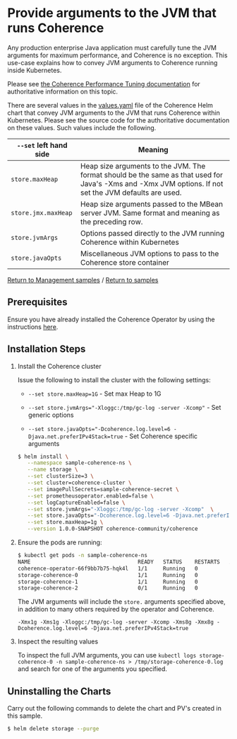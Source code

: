 # Provide arguments to the JVM that runs Coherence

Any production enterprise Java application must carefully tune the JVM
arguments for maximum performance, and Coherence is no exception.  This
use-case explains how to convey JVM arguments to Coherence running
inside Kubernetes.

Please see [the Coherence Performance Tuning
documentation](https://docs.oracle.com/middleware/12213/coherence/administer/performance-tuning.htm#GUID-2A0BC9E6-C3AA-4012-B3D8-EC51963B0CEB)
for authoritative information on this topic.

There are several values in the
[values.yaml](https://github.com/oracle/coherence-operator/blob/master/operator/src/main/helm/coherence/values.yaml)
file of the Coherence Helm chart that convey JVM arguments to the JVM
that runs Coherence within Kubernetes.  Please see the source code for
the authoritative documentation on these values.  Such values include
the following.

| `--set` left hand side | Meaning |
|------------------------|---------|
| `store.maxHeap`        | Heap size arguments to the JVM. The format should be the same as that used for Java's -Xms and -Xmx JVM options. If not set the JVM defaults are used. |
| `store.jmx.maxHeap` | Heap size arguments passed to the MBean server JVM.  Same format and meaning as the preceding row. |
| `store.jvmArgs` | Options passed directly to the JVM running Coherence within Kubernetes |
| `store.javaOpts` | Miscellaneous JVM options to pass to the Coherence store container |

[Return to Management samples](../) / [Return to samples](../../README.md#list-of-samples)


## Prerequisites

Ensure you have already installed the Coherence Operator by using the instructions [here](../../../README.md#install-the-coherence-operator).

## Installation Steps
                    
1. Install the Coherence cluster

   Issue the following to install the cluster with the following settings:
   
   * `--set store.maxHeap=1G` - Set max Heap to 1G
   
   * `--set store.jvmArgs="-Xloggc:/tmp/gc-log -server -Xcomp"` - Set generic options
   
   * `--set store.javaOpts="-Dcoherence.log.level=6 -Djava.net.preferIPv4Stack=true` - Set Coherence specific arguments

   ```bash
   $ helm install \
      --namespace sample-coherence-ns \
      --name storage \
      --set clusterSize=3 \
      --set cluster=coherence-cluster \
      --set imagePullSecrets=sample-coherence-secret \
      --set prometheusoperator.enabled=false \
      --set logCaptureEnabled=false \
      --set store.jvmArgs="-Xloggc:/tmp/gc-log -server -Xcomp"  \
      --set store.javaOpts="-Dcoherence.log.level=6 -Djava.net.preferIPv4Stack=true" \
      --set store.maxHeap=1g \
      --version 1.0.0-SNAPSHOT coherence-community/coherence
   ```

1. Ensure the pods are running:

   ```bash
   $ kubectl get pods -n sample-coherence-ns
   NAME                                  READY   STATUS    RESTARTS   AGE
   coherence-operator-66f9bb7b75-hqk4l   1/1     Running   0          13m
   storage-coherence-0                   1/1     Running   0          3m
   storage-coherence-1                   1/1     Running   0          2m
   storage-coherence-2                   0/1     Running   0          44s
   ```
   
   The JVM arguments will include the `store.` arguments specified above,
   in addition to many others required by the operator and Coherence.

   ```
   -Xmx1g -Xms1g -Xloggc:/tmp/gc-log -server -Xcomp -Xms8g -Xmx8g -Dcoherence.log.level=6 -Djava.net.preferIPv4Stack=true
   ```

1. Inspect the resulting values

   To inspect the full JVM arguments, you can use `kubectl logs storage-coherence-0 -n sample-coherence-ns > /tmp/storage-coherence-0.log` 
   and search for one of the arguments you specified.

## Uninstalling the Charts

Carry out the following commands to delete the chart and PV's created in this sample.

```bash
$ helm delete storage --purge
```
     
   